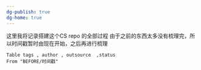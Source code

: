 ```yaml
---
dg-publish: true
dg-home: true
---
```


这里我将记录搭建这个CS repo 的全部过程
     由于之前的东西太多没有梳理完，所以时间戳暂时由现在开始，之后再进行梳理

```dataview
Table tags , author , outsource  ,status
From "BEFORE/时间戳"
```

